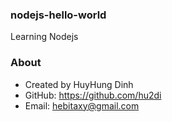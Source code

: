 ### nodejs-hello-world
Learning Nodejs

### About
- Created by HuyHung Dinh
- GitHub: https://github.com/hu2di
- Email: hebitaxy@gmail.com
